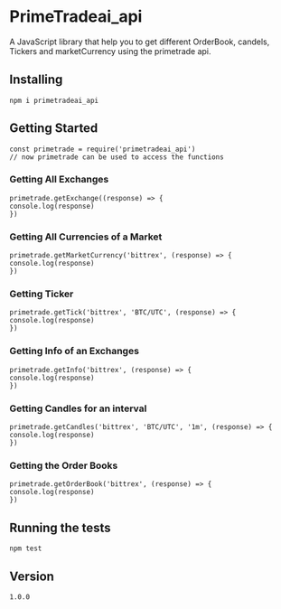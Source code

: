 # PrimeTradeai_api

A JavaScript library that help you to get different OrderBook, candels, Tickers and marketCurrency using the primetrade api. 

## Installing
```
npm i primetradeai_api
```

## Getting Started
```
const primetrade = require('primetradeai_api') 
// now primetrade can be used to access the functions
```

### Getting All Exchanges
```
primetrade.getExchange((response) => {
console.log(response)
})
```

### Getting All Currencies of a Market
```
primetrade.getMarketCurrency('bittrex', (response) => {
console.log(response)
})
```


### Getting Ticker 
```
primetrade.getTick('bittrex', 'BTC/UTC', (response) => {
console.log(response)
})
```


### Getting Info of an Exchanges
```
primetrade.getInfo('bittrex', (response) => {
console.log(response)
})
```

### Getting Candles for an interval
```
primetrade.getCandles('bittrex', 'BTC/UTC', '1m', (response) => {
console.log(response)
})
```

### Getting the Order Books
```
primetrade.getOrderBook('bittrex', (response) => {
console.log(response)
})
```

## Running the tests
```
npm test
```

## Version
```
1.0.0
```
